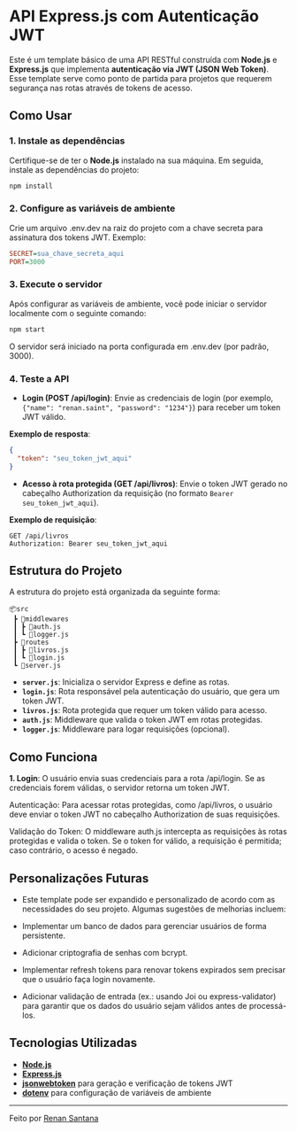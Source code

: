 # API Express.js com Autenticação JWT

Este é um template básico de uma API RESTful construída com **Node.js** e **Express.js** que implementa **autenticação via JWT (JSON Web Token)**. Esse template serve como ponto de partida para projetos que requerem segurança nas rotas através de tokens de acesso.

## Como Usar

### 1. Instale as dependências

Certifique-se de ter o **Node.js** instalado na sua máquina. Em seguida, instale as dependências do projeto:

```bash
npm install
```
### 2. Configure as variáveis de ambiente
Crie um arquivo .env.dev na raiz do projeto com a chave secreta para assinatura dos tokens JWT. Exemplo:

```ini
SECRET=sua_chave_secreta_aqui
PORT=3000
```

### 3. Execute o servidor
Após configurar as variáveis de ambiente, você pode iniciar o servidor localmente com o seguinte comando:

```bash
npm start
```

O servidor será iniciado na porta configurada em .env.dev (por padrão, 3000).

### 4. Teste a API
- **Login (POST /api/login)**: Envie as credenciais de login (por exemplo, ```{"name": "renan.saint", "password": "1234"}```) para receber um token JWT válido.

**Exemplo de resposta**:

```json
{
  "token": "seu_token_jwt_aqui"
}
```

- **Acesso à rota protegida (GET /api/livros)**: Envie o token JWT gerado no cabeçalho Authorization da requisição (no formato ```Bearer seu_token_jwt_aqui```).

**Exemplo de requisição**:

```http
GET /api/livros
Authorization: Bearer seu_token_jwt_aqui
```

## Estrutura do Projeto

A estrutura do projeto está organizada da seguinte forma:

```
📦src
 ┣ 📂middlewares
 ┃ ┣ 📜auth.js
 ┃ ┗ 📜logger.js
 ┣ 📂routes
 ┃ ┣ 📜livros.js
 ┃ ┗ 📜login.js
 ┗ 📜server.js
```

- **`server.js`**: Inicializa o servidor Express e define as rotas.
- **`login.js`**: Rota responsável pela autenticação do usuário, que gera um token JWT.
- **`livros.js`**: Rota protegida que requer um token válido para acesso.
- **`auth.js`**: Middleware que valida o token JWT em rotas protegidas.
- **`logger.js`**: Middleware para logar requisições (opcional).

## Como Funciona
**1. Login**: O usuário envia suas credenciais para a rota /api/login. Se as credenciais forem válidas, o servidor retorna um token JWT.

Autenticação: Para acessar rotas protegidas, como /api/livros, o usuário deve enviar o token JWT no cabeçalho Authorization de suas requisições.

Validação do Token: O middleware auth.js intercepta as requisições às rotas protegidas e valida o token. Se o token for válido, a requisição é permitida; caso contrário, o acesso é negado.

## Personalizações Futuras
- Este template pode ser expandido e personalizado de acordo com as necessidades do seu projeto. Algumas sugestões de melhorias incluem:

- Implementar um banco de dados para gerenciar usuários de forma persistente.

- Adicionar criptografia de senhas com bcrypt.

- Implementar refresh tokens para renovar tokens expirados sem precisar que o usuário faça login novamente.

- Adicionar validação de entrada (ex.: usando Joi ou express-validator) para garantir que os dados do usuário sejam válidos antes de processá-los.

## Tecnologias Utilizadas

- **[Node.js](https://nodejs.org/en)**
- **[Express.js](https://expressjs.com/)**
- **[jsonwebtoken](https://www.npmjs.com/package/jsonwebtoken)** para geração e verificação de tokens JWT
- **[dotenv](https://www.npmjs.com/package/dotenv)** para configuração de variáveis de ambiente
---
Feito por [Renan Santana](https://github.com/RenanSaint)